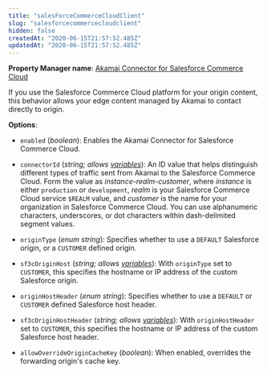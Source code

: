 ```yaml
---
title: "salesForceCommerceCloudClient"
slug: "salesforcecommercecloudclient"
hidden: false
createdAt: "2020-06-15T21:57:52.485Z"
updatedAt: "2020-06-15T21:57:52.485Z"
---
```

__Property Manager name__: [Akamai Connector for Salesforce Commerce Cloud](https://control.akamai.com/wh/CUSTOMER/AKAMAI/en-US/WEBHELP/property-manager/property-manager-help/csh_lookup.html?id=PM_3001)

If you use the Salesforce Commerce Cloud platform for your origin content, this behavior allows your edge content managed by Akamai to contact directly to origin.

__Options__:

<div class="option" markdown="1" id="salesForceCommerceCloudClient.enabled" >

- `enabled` (_boolean_): Enables the Akamai Connector for Salesforce Commerce Cloud.

</div>

<div class="option" markdown="1" id="salesForceCommerceCloudClient.connectorId" >

- `connectorId` (_string; allows [variables](#vf)_): An ID value that helps distinguish different types of traffic sent from Akamai to the Salesforce Commerce Cloud. Form the value as _instance-realm-customer_, where _instance_ is either `production` or `development`, _realm_ is your Salesforce Commerce Cloud service `$REALM` value, and _customer_ is the name for your organization in Salesforce Commerce Cloud.  You can use alphanumeric characters, underscores, or dot characters within dash-delimited segment values.

</div>

<div class="option" markdown="1" id="salesForceCommerceCloudClient.originType" >

- `originType` (_enum string_): Specifies whether to use a `DEFAULT` Salesforce origin, or a `CUSTOMER` defined origin.

</div>

<div class="option" markdown="1" id="salesForceCommerceCloudClient.sf3cOriginHost" >

- `sf3cOriginHost` (_string; allows [variables](#vf)_): With `originType` set to `CUSTOMER`, this specifies the hostname or IP address of the custom Salesforce origin.

</div>

<div class="option" markdown="1" id="salesForceCommerceCloudClient.originHostHeader" >

- `originHostHeader` (_enum string_): Specifies whether to use a `DEFAULT` or `CUSTOMER` defined Salesforce host header.

</div>

<div class="option" markdown="1" id="salesForceCommerceCloudClient.sf3cOriginHostHeader" >

- `sf3cOriginHostHeader` (_string; allows [variables](#vf)_): With `originHostHeader` set to `CUSTOMER`, this specifies the hostname or IP address of the custom Salesforce host header.

</div>

<div class="option" markdown="1" id="salesForceCommerceCloudClient.allowOverrideOriginCacheKey" >

- `allowOverrideOriginCacheKey` (_boolean_): When enabled, overrides the forwarding origin's cache key.

</div>

</div>

<div class="feature" data-feature="salesForceCommerceCloudProvider" markdown="1">

